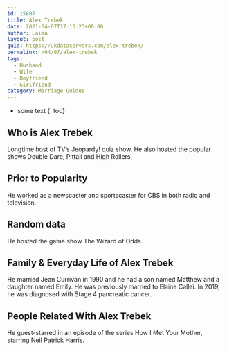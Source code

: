 ```yaml
---
id: 15807
title: Alex Trebek
date: 2021-04-07T17:13:23+00:00
author: Laima
layout: post
guid: https://ukdataservers.com/alex-trebek/
permalink: /04/07/alex-trebek
tags:
  - Husband
  - Wife
  - Boyfriend
  - Girlfriend
category: Marriage Guides
---
```


* some text
{: toc}


## Who is Alex Trebek
                  
                  
                  
Longtime host of TV&#8217;s Jeopardy! quiz show. He also hosted the popular shows Double Dare, Pitfall and High Rollers.
                  
              
            
              
            
                
                
                
## Prior to Popularity
                  
                  
                  
He worked as a newscaster and sportscaster for CBS in both radio and television.
                  
              
            
              
            
                
                
                
## Random data
                  
                  
                  
He hosted the game show The Wizard of Odds.
                  
              
            
              
            
                
                
                
## Family & Everyday Life of Alex Trebek
                  
                  
                  
He married Jean Currivan in 1990 and he had a son named Matthew and a daughter named Emily. He was previously married to Elaine Callei. In 2019, he was diagnosed with Stage 4 pancreatic cancer.
                  
              
            
              
            
                
                
                
## People Related With Alex Trebek
                  
                  
                  
He guest-starred in an episode of the series How I Met Your Mother, starring Neil Patrick Harris.
                  
              
            
              
            
                
              
            
              
              
            
            
              
            
          
          
          